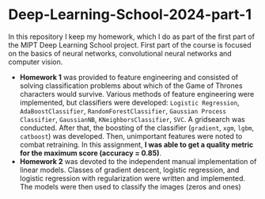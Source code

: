 # Deep-Learning-School-2024-part-1
In this repository I keep my homework, which I do as part of the first part of the MIPT Deep Learning School project. First part of the course is focused on the basics of neural networks, convolutional neural networks and computer vision.

* **Homework 1** was provided to feature engineering and consisted of solving classification problems about which of the Game of Thrones characters would survive. Various methods of feature engineering were implemented, but classifiers were developed: `Logistic Regression`, `AdaBoostClassifier`, `RandomForestClassifier`, `Gaussian Process Classifier`, `GaussianNB`, `KNeighborsClassifier`, `SVC`. A gridsearch was conducted. After that, the boosting of the classifier (`gradient`, `xgm`, `lgbm`, `catboost`) was developed. Then, unimportant features were noted to combat retraining. In this assignment, **I was able to get a quality metric for the maximum score (accuracy = 0.85)**.
* **Homework 2** was devoted to the independent manual implementation of linear models. Classes of gradient descent, logistic regression, and logistic regression with regularization were written and implemented. The models were then used to classify the images (zeros and ones)
